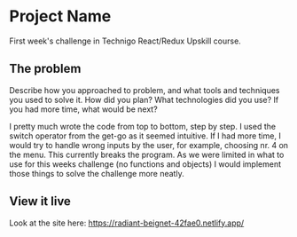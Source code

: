 # Project Name

First week's challenge in Technigo React/Redux Upskill course.

## The problem

Describe how you approached to problem, and what tools and techniques you used to solve it. How did you plan? What technologies did you use? If you had more time, what would be next?

I pretty much wrote the code from top to bottom, step by step. I used the switch operator from the get-go as it seemed intuitive. If I had more time, I would try to handle wrong inputs by the user, for example, choosing nr. 4 on the menu. This currently breaks the program. As we were limited in what to use for this weeks challenge (no functions and objects) I would implement those things to solve the challenge more neatly.

## View it live

Look at the site here: https://radiant-beignet-42fae0.netlify.app/
